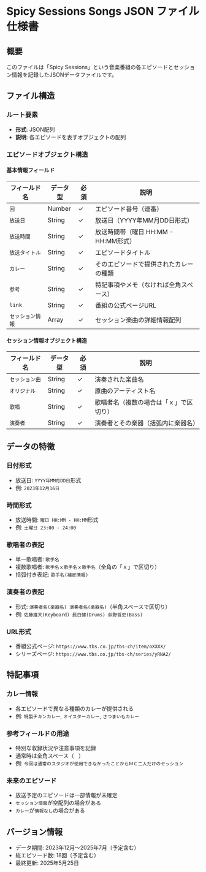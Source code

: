 # Spicy Sessions Songs JSON ファイル仕様書

## 概要
このファイルは「Spicy Sessions」という音楽番組の各エピソードとセッション情報を記録したJSONデータファイルです。

## ファイル構造

### ルート要素
- **形式**: JSON配列
- **説明**: 各エピソードを表すオブジェクトの配列

### エピソードオブジェクト構造

#### 基本情報フィールド

| フィールド名 | データ型 | 必須 | 説明 |
|-------------|----------|------|------|
| `回` | Number | ✓ | エピソード番号（連番） |
| `放送日` | String | ✓ | 放送日（YYYY年MM月DD日形式） |
| `放送時間` | String | ✓ | 放送時間帯（曜日 HH:MM - HH:MM形式） |
| `放送タイトル` | String | ✓ | エピソードタイトル |
| `カレー` | String | ✓ | そのエピソードで提供されたカレーの種類 |
| `参考` | String | ✓ | 特記事項やメモ（なければ全角スペース） |
| `link` | String | ✓ | 番組の公式ページURL |
| `セッション情報` | Array | ✓ | セッション楽曲の詳細情報配列 |

#### セッション情報オブジェクト構造

| フィールド名 | データ型 | 必須 | 説明 |
|-------------|----------|------|------|
| `セッション曲` | String | ✓ | 演奏された楽曲名 |
| `オリジナル` | String | ✓ | 原曲のアーティスト名 |
| `歌唱` | String | ✓ | 歌唱者名（複数の場合は「ｘ」で区切り） |
| `演奏者` | String | ✓ | 演奏者とその楽器（括弧内に楽器名） |

## データの特徴

### 日付形式
- 放送日: `YYYY年MM月DD日`形式
- 例: `2023年12月16日`

### 時間形式
- 放送時間: `曜日 HH:MM - HH:MM`形式
- 例: `土曜日 23:00 - 24:00`

### 歌唱者の表記
- 単一歌唱者: `歌手名`
- 複数歌唱者: `歌手名ｘ歌手名ｘ歌手名`（全角の「ｘ」で区切り）
- 括弧付き表記: `歌手名(補足情報)`

### 演奏者の表記
- 形式: `演奏者名(楽器名) 演奏者名(楽器名)`（半角スペースで区切り）
- 例: `佐藤雄大(Keyboard) 髭白健(Drums) 荻野哲史(Bass)`

### URL形式
- 番組公式ページ: `https://www.tbs.co.jp/tbs-ch/item/oXXXX/`
- シリーズページ: `https://www.tbs.co.jp/tbs-ch/series/yRNA2/`

## 特記事項

### カレー情報
- 各エピソードで異なる種類のカレーが提供される
- 例: `特製チキンカレー`, `オイスターカレー`, `さつまいもカレー`

### 参考フィールドの用途
- 特別な収録状況や注意事項を記録
- 通常時は全角スペース（`　`）
- 例: `今回は通常のスタジオが使用できなかったことからＭＣ二人だけのセッション`

### 未来のエピソード
- 放送予定のエピソードは一部情報が未確定
- `セッション情報`が空配列の場合がある
- `カレー`が`情報なし`の場合がある

## バージョン情報
- データ期間: 2023年12月〜2025年7月（予定含む）
- 総エピソード数: 18回（予定含む）
- 最終更新: 2025年5月25日
